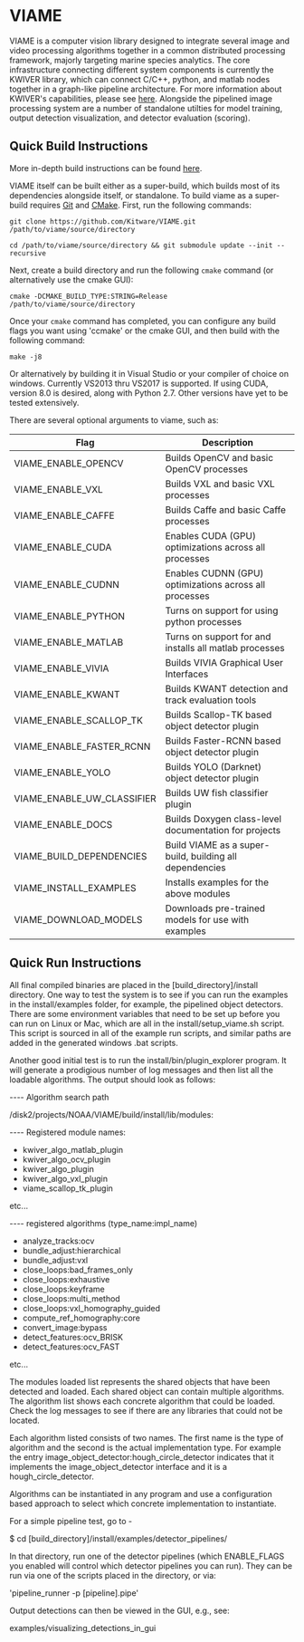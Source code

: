 
VIAME
=====

VIAME is a computer vision library designed to integrate several image and
video processing algorithms together in a common distributed processing framework,
majorly targeting marine species analytics. The core infrastructure connecting
different system components is currently the KWIVER library, which can connect
C/C++, python, and matlab nodes together in a graph-like pipeline architecture.
For more information about KWIVER's capabilities, please
see [here](https://github.com/Kitware/kwiver/). Alongside the pipelined image
processing system are a number of standalone utilties for model training,
output detection visualization, and detector evaluation (scoring).


Quick Build Instructions
------------------------

More in-depth build instructions can be found [here](doc/install_guide.rst).

VIAME itself can be built either as a super-build, which builds most of its
dependencies alongside itself, or standalone. To build viame as a super-build
requires [Git](https://git-scm.com/) and [CMake](https://cmake.org/). First,
run the following commands:

	git clone https://github.com/Kitware/VIAME.git /path/to/viame/source/directory

	cd /path/to/viame/source/directory && git submodule update --init --recursive

Next, create a build directory and run the following `cmake` command (or alternatively
use the cmake GUI):

	cmake -DCMAKE_BUILD_TYPE:STRING=Release /path/to/viame/source/directory

Once your `cmake` command has completed, you can configure any build flags you want
using 'ccmake' or the cmake GUI, and then build with the following command:

	make -j8

Or alternatively by building it in Visual Studio or your compiler of choice on windows.
Currently VS2013 thru VS2017 is supported. If using CUDA, version 8.0 is desired,
along with Python 2.7. Other versions have yet to be tested extensively.

There are several optional arguments to viame, such as:

<center>

| Flag                         | Description                                             |
|------------------------------|---------------------------------------------------------|
| VIAME_ENABLE_OPENCV          | Builds OpenCV and basic OpenCV processes                |
| VIAME_ENABLE_VXL             | Builds VXL and basic VXL processes                      |
| VIAME_ENABLE_CAFFE           | Builds Caffe and basic Caffe processes                  |
| VIAME_ENABLE_CUDA            | Enables CUDA (GPU) optimizations across all processes   |
| VIAME_ENABLE_CUDNN           | Enables CUDNN (GPU) optimizations across all processes  |
| VIAME_ENABLE_PYTHON          | Turns on support for using python processes             |
| VIAME_ENABLE_MATLAB          | Turns on support for and installs all matlab processes  |
| VIAME_ENABLE_VIVIA           | Builds VIVIA Graphical User Interfaces                  |
| VIAME_ENABLE_KWANT           | Builds KWANT detection and track evaluation tools       |
| VIAME_ENABLE_SCALLOP_TK      | Builds Scallop-TK based object detector plugin          |
| VIAME_ENABLE_FASTER_RCNN     | Builds Faster-RCNN based object detector plugin         |
| VIAME_ENABLE_YOLO            | Builds YOLO (Darknet) object detector plugin            |
| VIAME_ENABLE_UW_CLASSIFIER   | Builds UW fish classifier plugin                        |
| VIAME_ENABLE_DOCS            | Builds Doxygen class-level documentation for projects   |
| VIAME_BUILD_DEPENDENCIES     | Build VIAME as a super-build, building all dependencies |
| VIAME_INSTALL_EXAMPLES       | Installs examples for the above modules                 |
| VIAME_DOWNLOAD_MODELS        | Downloads pre-trained models for use with examples      |

</center>

Quick Run Instructions
----------------------

All final compiled binaries are placed in the [build_directory]/install directory.
One way to test the system is to see if you can run the examples in the install/examples
folder, for example, the pipelined object detectors. There are some environment variables
that need to be set up before you can run on Linux or Mac, which are all in the
install/setup_viame.sh script. This script is sourced in all of the example run
scripts, and similar paths are added in the generated windows .bat scripts.

Another good initial test is to run the install/bin/plugin_explorer program. It
will generate a prodigious number of log messages and then list all the loadable
algorithms. The output should look as follows:

---- Algorithm search path

/disk2/projects/NOAA/VIAME/build/install/lib/modules:

---- Registered module names:

*  kwiver_algo_matlab_plugin
*  kwiver_algo_ocv_plugin
*  kwiver_algo_plugin
*  kwiver_algo_vxl_plugin
*  viame_scallop_tk_plugin

etc...


---- registered algorithms (type_name:impl_name)

*  analyze_tracks:ocv
*  bundle_adjust:hierarchical
*  bundle_adjust:vxl
*  close_loops:bad_frames_only
*  close_loops:exhaustive
*  close_loops:keyframe
*  close_loops:multi_method
*  close_loops:vxl_homography_guided
*  compute_ref_homography:core
*  convert_image:bypass
*  detect_features:ocv_BRISK
*  detect_features:ocv_FAST

etc...

The modules loaded list represents the shared objects that have been detected
and loaded. Each shared object can contain multiple algorithms. The algorithm
list shows each concrete algorithm that could be loaded. Check the log messages
to see if there are any libraries that could not be located.

Each algorithm listed consists of two names. The first name is the type of
algorithm and the second is the actual implementation type. For example the
entry image_object_detector:hough_circle_detector indicates that it implements
the image_object_detector interface and it is a hough_circle_detector.

Algorithms can be instantiated in any program and use a configuration based
approach to select which concrete implementation to instantiate.

For a simple pipeline test, go to -

$ cd [build_directory]/install/examples/detector_pipelines/

In that directory, run one of the detector pipelines (which ENABLE_FLAGS you
enabled will control which detector pipelines you can run). They can be
run via one of the scripts placed in the directory, or via:

'pipeline_runner -p [pipeline].pipe'

Output detections can then be viewed in the GUI, e.g., see:

 examples/visualizing_detections_in_gui

